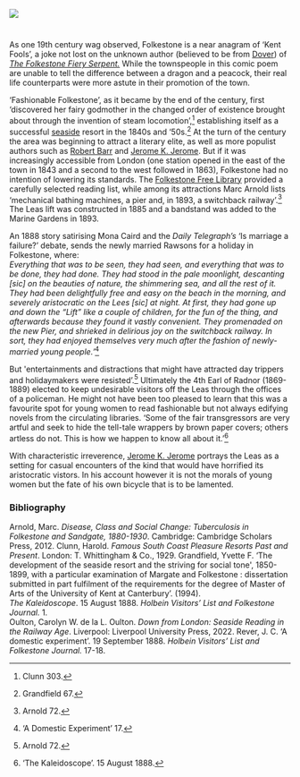 <a href="https://beta.kent-maps.online"><img src="https://beta.kent-maps.online/juncture/ve-button.png"></a>
<param ve-config title="Folkestone in the nineteenth century" author="Professor Carolyn Oulton" layout="vtl" banner="/images/banners/19c.jpg">

<param ve-entity eid="Q375314" aliases="Folkestone">

#

As one 19th century wag observed, Folkestone is a near anagram of ‘Kent Fools’, a joke not lost on the unknown author (believed to be from [Dover](/dickens/19c-dover)) of [_The Folkestone Fiery Serpent._](https://books.google.co.uk/books?id=yiotAAAAYAAJ&pg=PP5&lpg=PP5&dq=folkestone+fiery+serpent+first+published&source=bl&ots=FC3-gil3xI&sig=NR_HmDFGyrVpUf5psT-vvLgvK8k&hl=en&sa=X&ved=0CCEQ6AEwAGoVChMI9I2TlPmmxwIVsgjbCh146QCT#v=onepage&q=folkestone%20fiery%20serpent%20first%20published&f=false')  While the townspeople in this comic poem are unable to tell the difference between a dragon and a peacock, their real life counterparts were more astute in their promotion of the town.
<param ve-image url="https://upload.wikimedia.org/wikipedia/commons/3/3e/Mail_carrier_holding_postcards_and_his_bag_has_images_of_the_town_of_Folkestone_%28NBY_7%29.jpg" label="Mail carrier holding postcards and his bag has images of the town of Folkestone" attribution="Unknown author, Public domain, via Wikimedia Commons">

‘Fashionable Folkestone’, as it became by the end of the century, first ‘discovered her fairy godmother in the changed order of existence brought about through the invention of steam locomotion’,[^ref1]  establishing itself as a successful [seaside](/19c/19c-seaside) resort in the 1840s and ‘50s.[^ref2] At the turn of the century the area was beginning to attract a literary elite, as well as more populist authors such as [Robert Barr](/19c/19c-barr-biography) and [Jerome K. Jerome](/19c/19c-jerome-biography). But if it was increasingly accessible from London (one station opened in the east of the town in 1843 and a second to the west followed in 1863), Folkestone had no intention of lowering its standards. The [Folkestone Free Library](/19c/19c-folkestone-free-library) provided a carefully selected reading list, while among its attractions Marc Arnold lists ‘mechanical bathing machines, a pier and, in 1893, a switchback railway’.[^ref3] The Leas lift was constructed in 1885 and a bandstand was added to the Marine Gardens in 1893. 
<param ve-image url="/19c/images/leasonawindyday.jpg" label="The Lees sic on a windy day. Folkestone October 1888." attribution="Private collection">

An 1888 story satirising Mona Caird and the _Daily Telegraph’s_ ‘Is marriage a failure?’ debate, sends the newly married Rawsons for a holiday in Folkestone, where:   
_Everything that was to be seen, they had seen, and everything that was to be done, they had done. They had stood in the pale moonlight, descanting [sic] on the beauties of nature, the shimmering sea, and all the rest of it. They had been delightfully free and easy on the beach in the morning, and severely aristocratic on the Lees [sic] at night. At first, they had gone up and down the “Lift” like a couple of children, for the fun of the thing, and afterwards because they found it vastly convenient. They promenaded on the new Pier, and shrieked in delirious joy on the switchback railway. In sort, they had enjoyed themselves very much after the fashion of newly-married young people.’_[^ref4]
<param ve-image url="https://upload.wikimedia.org/wikipedia/commons/3/30/West_Cliff%2C_Folkestone%2C_England-LCCN2002696751.tif" label="West Cliff, Folkestone" attribution="Photochrom Print Collection, Public domain, via Wikimedia Commons">

But 'entertainments and distractions that might have attracted day trippers and holidaymakers were resisted’.[^ref5] Ultimately the 4th Earl of Radnor (1869-1889) elected to keep undesirable visitors off the Leas through the offices of a policeman. He might not have been too pleased to learn that this was a favourite spot for young women to read fashionable but not always edifying novels from the circulating libraries. ‘Some of the fair transgressors are very artful and seek to hide the tell-tale wrappers by brown paper covers; others artless do not. This is how we happen to know all about it.’[^ref6]
<param ve-image url="https://upload.wikimedia.org/wikipedia/commons/c/c1/Portrait_of_Rt._Honble._Earl_of_Radnor_%284671277%29.jpg" label="Portrait of Rt Hon. Earl of Radnor" attribution="Samuel William Reynolds, Public domain, via Wikimedia Commons">

With characteristic irreverence, [Jerome K. Jerome](/19c/19c-jerome-biography) portrays the Leas as a setting for casual encounters of the kind that would have horrified its aristocratic vistors. In his account however it is not the morals of young women but the fate of his own bicycle that is to be lamented.
<param ve-image url="https://upload.wikimedia.org/wikipedia/commons/1/13/Lee%27s_Promenade_and_Bandstand%2C_Folkestone%2C_England-LCCN2002696748.jpg" label="The Leas Promenade and Bandstand, c.1890-1900" attribution="Photochrom Print Collection, Public domain, via Wikimedia Commons">

[^ref1]: Clunn 303.   
[^ref2]: Grandfield 67.   
[^ref3]: Arnold 72.   
[^ref4]: ‘A Domestic Experiment’ 17.   
[^ref5]: Arnold 72.   
[^ref6]: ‘The Kaleidoscope’. 15 August 1888.    

### Bibliography

Arnold, Marc. _Disease, Class and Social Change: Tuberculosis in Folkestone and Sandgate, 1880-1930_. Cambridge: Cambridge Scholars Press, 2012.
Clunn, Harold. _Famous South Coast Pleasure Resorts Past and Present_. London: T.    Whittingham & Co., 1929.
Grandfield, Yvette F. ‘The development of the seaside resort and the striving for social tone', 1850-1899, with a particular examination of Margate and Folkestone : dissertation submitted in part fulfilment of the requirements for the degree of Master of Arts of the University of Kent at Canterbury’. (1994).   
_The Kaleidoscope_.  15 August 1888. _Holbein Visitors’ List and Folkestone Journal._ 1.   
Oulton, Carolyn W. de la L. Oulton. _Down from London: Seaside Reading in the Railway Age_. Liverpool: Liverpool University Press, 2022.
Rever, J. C. ‘A domestic experiment’. 19 September 1888. _Holbein Visitors’ List and Folkestone Journal._ 17-18.   
<param ve-image url="https://upload.wikimedia.org/wikipedia/commons/5/59/The_beach_and_pier%2C_Folkestone%2C_England-LCCN2002696745.jpg" label="The Beach and Pier, Folkestone c.1890-1900" attribution="Photochrom Print Collection, Public domain, via Wikimedia Commons">
